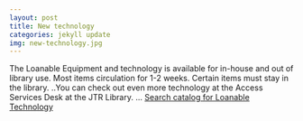 ```yaml
---
layout: post
title: New technology
categories: jekyll update
img: new-technology.jpg
---
```

The Loanable Equipment and technology is available for in-house and out of library use. Most items circulation for 1-2 weeks. Certain items must stay in the library. 
..You can check out even more technology at the Access Services Desk at the JTR Library.
...
<a href="https://vufind.carli.illinois.edu/vf-dpu/Search/Home?lookfor=Loanable%20equipment%20and%20technology.&type=subject&start_over=1" class="btn btn-primary btn-lg">Search catalog for Loanable Technology</a>

